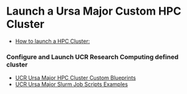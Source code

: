 # Launch a Ursa Major Custom HPC Cluster #

* [How to launch a HPC Cluster:](How_To_Launch_a_Ursa_Major_Cluster.md)
### Configure and Launch UCR Research Computing defined cluster ###
* [UCR Ursa Major HPC Cluster Custom Blueprints](https://github.com/UCR-Research-Computing/UCR-Ursa-Major-Cluster-Blueprints) 
* [UCR Ursa Major Slurm Job Scripts Examples](https://github.com/UCR-Research-Computing/UCR-Ursa-Major-Slurm-Job-Scripts)  
